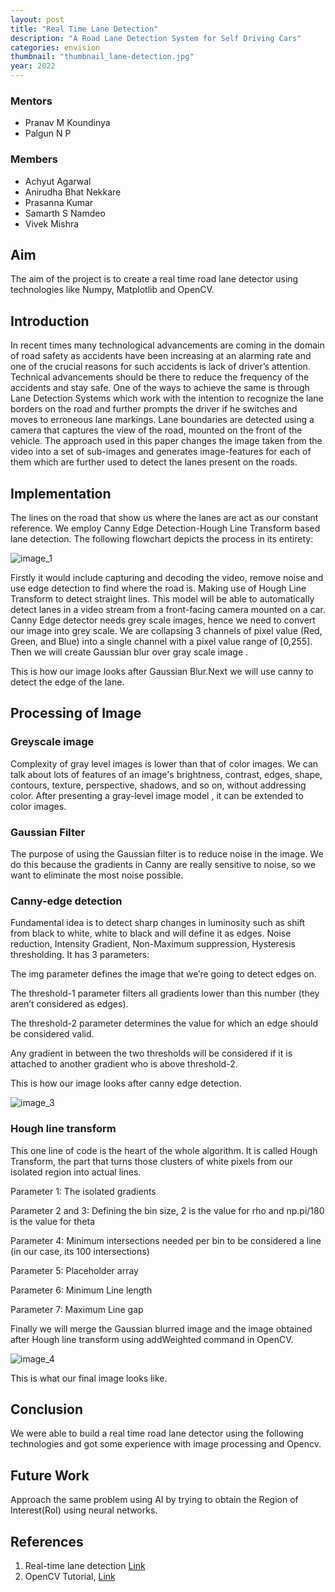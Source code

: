 ```yaml
---
layout: post
title: "Real Time Lane Detection"
description: "A Road Lane Detection System for Self Driving Cars"
categories: envision
thumbnail: "thumbnail_lane-detection.jpg"
year: 2022
---
```


### Mentors

- Pranav M Koundinya
- Palgun N P

### Members

- Achyut Agarwal
- Anirudha Bhat Nekkare
- Prasanna Kumar
- Samarth S Namdeo
- Vivek Mishra

## Aim

The aim of the project is to create a real time road lane detector using technologies like Numpy, Matplotlib and OpenCV.

## Introduction

In recent times many technological advancements are coming in the domain of road safety as accidents have been increasing at an alarming rate and one of the crucial reasons for such accidents is lack of driver’s attention. Technical advancements should be there to reduce the frequency of the accidents and stay safe. One of the ways to achieve the same is through Lane Detection Systems which work with the intention to recognize the lane borders on the road and further prompts the driver if he switches and moves to erroneous lane markings. Lane boundaries are detected using a camera that captures the view of the road, mounted on the front of the vehicle. The approach used in this paper changes the image taken from the video into a set of sub-images and generates image-features for each of them which are further used to detect the lanes present on the roads.

## Implementation

The lines on the road that show us where the lanes are act as our constant reference. We employ Canny Edge Detection-Hough Line Transform based lane detection.
The following flowchart depicts the process in its entirety:

![image_1](/virtual-expo/assets/img/envision/diode/LD-1.jpg)

Firstly it would include capturing and decoding the video, remove noise and use edge detection to find where the road is. Making use of Hough Line Transform to detect straight lines.
This model will be able to automatically detect lanes in a video stream from a front-facing camera mounted on a car.
Canny Edge detector needs grey scale images, hence we need to convert our image into grey scale. We are collapsing 3 channels of pixel value (Red, Green, and Blue) into a single channel with a pixel value range of [0,255]. Then we will create Gaussian blur over gray scale image .

<!-- ![image_2](/virtual-expo/assets/img/envision/diode/LD-2.jpg) -->

This is how our image looks after Gaussian Blur.Next we will use canny to detect the edge of the lane.

## Processing of Image

### **Greyscale image**

Complexity of gray level images is lower than that of color images. We can talk about lots of features of an image's brightness, contrast, edges, shape, contours, texture, perspective, shadows, and so on, without addressing color. After presenting a gray-level image model , it can be extended to color images.

### **Gaussian Filter**

The purpose of using the Gaussian filter is to reduce noise in the image. We do this because the gradients in Canny are really sensitive to noise, so we want to eliminate the most noise possible.

### **Canny-edge detection**

Fundamental idea is to detect sharp changes in luminosity such as shift from black to white, white to black and will define it as edges. Noise reduction, Intensity Gradient, Non-Maximum suppression, Hysteresis thresholding. It has 3 parameters:

The img parameter defines the image that we’re going to detect edges on.

The threshold-1 parameter filters all gradients lower than this number (they aren’t considered as edges).

The threshold-2 parameter determines the value for which an edge should be considered valid.

Any gradient in between the two thresholds will be considered if it is attached to another gradient who is above threshold-2.

This is how our image looks after canny edge detection.

![image_3](/virtual-expo/assets/img/envision/diode/LD-3.jpg)

### **Hough line transform**

This one line of code is the heart of the whole algorithm. It is called Hough Transform, the part that turns those clusters of white pixels from our isolated region into actual lines.

Parameter 1: The isolated gradients

Parameter 2 and 3: Defining the bin size, 2 is the value for rho and np.pi/180 is the value for theta

Parameter 4: Minimum intersections needed per bin to be considered a line (in our case, its 100 intersections)

Parameter 5: Placeholder array

Parameter 6: Minimum Line length

Parameter 7: Maximum Line gap

Finally we will merge the Gaussian blurred image and the image obtained after Hough line transform using addWeighted command in OpenCV.

![image_4](/virtual-expo/assets/img/envision/diode/LD-4.jpg)

This is what our final image looks like.

## Conclusion

We were able to build a real time road lane detector using the following technologies and got some experience with image processing and Opencv.

## Future Work

Approach the same problem using AI by trying to obtain the Region of Interest(RoI) using neural networks.

## References

1. Real-time lane detection [Link](https://www.geeksforgeeks.org/opencv-real-time-road-lane-detection/)
2. OpenCV Tutorial, [Link](https://youtube.com/playlist?list=PLS1QulWo1RIa7D1O6skqDQ-JZ1GGHKK-K)
